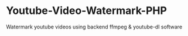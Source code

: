 # Youtube-Video-Watermark-PHP
Watermark youtube videos using backend ffmpeg &amp; youtube-dl software
